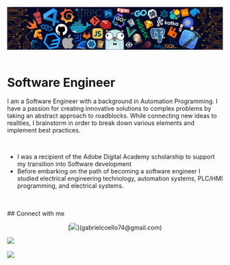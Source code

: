 <img src="https://raw.githubusercontent.com/Jaydeep-Yadav/Jaydeep-Yadav/main/banner.png" >

<br>
<br>

# Software Engineer 
I am a Software Engineer with a background in Automation Programming. I have a passion for creating innovative solutions to 
complex problems by taking an abstract approach to roadblocks. While connecting new ideas to realities, I brainstorm in order to break down various elements and implement best practices. 

<br>

- I was a recipient of the Adobe Digital Academy scholarship to support my transition into Software development 
- Before embarking on the path of becoming a software engineer I studied electrical engineering technology, automation systems, PLC/HMI programming, and electrical systems. 

<br>
<br>
## Connect with me

<p align = "center">
  [<img src="https://img.shields.io/badge/gmail-%2312100E.svg?&style=for-the-badge&logo=gmail&logoColor=white&color=black" />](gabrielcoello74@gmail.com)
  
  [<img src="https://img.shields.io/badge/linkedin-%2312100E.svg?&style=for-the-badge&logo=linkedin&logoColor=white&color=black" />](https://www.linkedin.com/in/gabrielcoellose/)
  
  [<img src="https://img.shields.io/badge/github-%2312100E.svg?&style=for-the-badge&logo=github&logoColor=white&color=black" />](https://github.com/GabrielCMM74)

<!--
**GabrielCMM74/GabrielCMM74** is a ✨ _special_ ✨ repository because its `README.md` (this file) appears on your GitHub profile.

Here are some ideas to get you started:

- 🔭 I’m currently working on ...
- 🌱 I’m currently learning ...
- 👯 I’m looking to collaborate on ...
- 🤔 I’m looking for help with ...
- 💬 Ask me about ...
- 📫 How to reach me: ...
- 😄 Pronouns: ...
- ⚡ Fun fact: ...
-->
